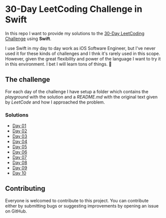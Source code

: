 # 30-Day LeetCoding Challenge in **Swift**

In this repo I want to provide my solutions to the [30-Day LeetCoding Challenge](https://leetcode.com/discuss/general-discussion/551411/30-Day-LeetCoding-Challenge) using **Swift**.

I use Swift in my day to day work as iOS Software Engineer, but I've never used it for these kinds of challenges and I thnk it's rarely used in this scope. However, given the great flexibility and power of the language I want to try it in this environment. 
I bet I will learn tons of things. 💪

## The challenge

For each day of the challenge I have setup a folder which contains the *playground* with the solution and a *README.md* with the original text given by *LeetCode* and how I approached the problem.

### Solutions
- [Day 01](https://github.com/MarcoCadei/30-day-leetcode-challenge-swift/tree/master/day01)
- [Day 02](https://github.com/MarcoCadei/30-day-leetcode-challenge-swift/tree/master/day02)
- [Day 03](https://github.com/MarcoCadei/30-day-leetcode-challenge-swift/tree/master/day03)
- [Day 04](https://github.com/MarcoCadei/30-day-leetcode-challenge-swift/tree/master/day04)
- [Day 05](https://github.com/MarcoCadei/30-day-leetcode-challenge-swift/tree/master/day05)
- [Day 06](https://github.com/MarcoCadei/30-day-leetcode-challenge-swift/tree/master/day06)
- [Day 07](https://github.com/MarcoCadei/30-day-leetcode-challenge-swift/tree/master/day07)
- [Day 08](https://github.com/MarcoCadei/30-day-leetcode-challenge-swift/tree/master/day08)
- [Day 09](https://github.com/MarcoCadei/30-day-leetcode-challenge-swift/tree/master/day09)
- [Day 10](https://github.com/MarcoCadei/30-day-leetcode-challenge-swift/tree/master/day10)

## Contributing

Everyone is welcomed to contribute to this project. 
You can contribute either by submitting bugs or suggesting improvements by opening an issue on GitHub.
